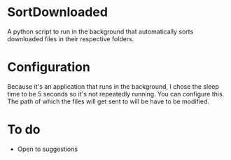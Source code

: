 # SortDownloaded
A python script to run in the background that automatically sorts downloaded files in their respective folders.

# Configuration
Because it's an application that runs in the background, I chose the sleep time to be 5 seconds so it's not repeatedly running. You can configure this.
The path of which the files will get sent to will be have to be modified.

# To do
- Open to suggestions

